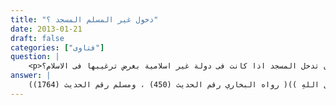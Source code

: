```yaml
---
title: "دخول غير المسلم المسجد ؟"
date: 2013-01-21
draft: false
categories: ["فتاوى"]
question: |
    <p>هل يجوز لغير المسلمة أن تدخل المسجد اذا كانت فى دولة غير اسلامية بغرض ترغيبها فى الاسلام؟</p>
answer: |
    يجوز دخول غير المسلم المسجد للقصد المذكور في السؤال وذلك أن المشرك ليس نجس العين على الراجح من أقوال أهل العلم وهو مذهب جمهور العلماءمن الحنفية  ، والمشهور عند المالكية ، وهو مذهب الشافعية ، والحنابلةإنما نجاسة المشرك نجاسة معنوية نجاسة اعتقاد ، والدليل على جواز دخول المشرك المسجد للحاجة ما ثبت عن أَبَي هُرَيْرَةَ –رضي الله عنه- قَالَ : (( بَعَثَ النَّبِيُّ صلى الله عليه وسلم خَيْلاً قِبَلَ نَجْدٍ ، فَجَاءَتْ بِرَجُلٍ مِنْ بَنِي حَنِيفَةَ يُقَالُ لَهُ ثُمَامَةُ بْنُ أُثَالٍ ، فَرَبَطُوهُ بِسَارِيَةٍ مِنْ سَوَارِي الْمَسْجِدِ ، فَخَرَجَ إِلَيْهِ النَّبِيُّ صلى الله عليه وسلم فَقَالَ : أَطْلِقُوا ثُمَامَةَ . فَانْطَلَقَ إِلَى نَخْلٍ قَرِيبٍ مِنَ الْمَسْجِدِ ، فَاغْتَسَلَ ، ثُمَّ دَخَلَ الْمَسْجِدَ فَقَالَ : أَشْهَدُ أَنْ لاَ إِلَهَ إِلاَّ اللهُ وَأَنَّ مُحَمَّدًا رَسُولُ اللهِ ))( رواه البخاري رقم الحديث (450) ، ومسلم رقم الحديث (1764)) . <BR> ينظر : المبسوط (1/47) ، وبدائع الصنائع (1/64)  ومنح الجليل (1/47) ، ومواهب الجليل (1/99) ، وحاشية الدسوقي (1/50) والمجموع (1/320) ، والأم (1/120) ، ومختصر المزني (1/22)  وكشاف القناع (1/93) ، ومطالب أولي النهى (1/233) .
---
```


